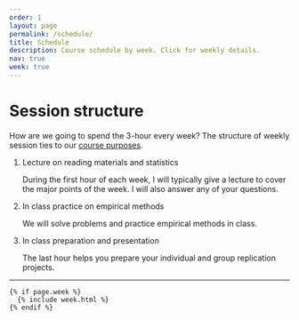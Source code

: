 ```yaml
---
order: 1
layout: page
permalink: /schedule/
title: Schedule
description: Course schedule by week. Click for weekly details.
nav: true
week: true
---
```


# Session structure

How are we going to spend the 3-hour every week? The structure of weekly session ties to our [course purposes](/#purposes).

1. Lecture on reading materials and statistics

    During the first hour of each week, I will typically give a lecture to cover the major points of the week. I will also answer any of your questions.

2. In class practice on empirical methods

    We will solve problems and practice empirical methods in class.

3. In class preparation and presentation

    The last hour helps you prepare your individual and group replication projects.


---
<div class="post">

    {% if page.week %}
      {% include week.html %}
    {% endif %}

</div>
